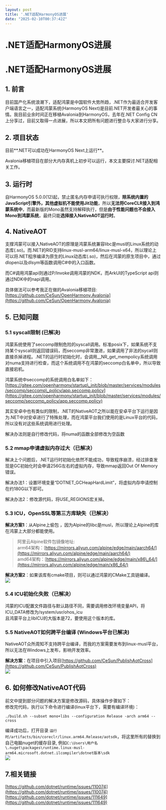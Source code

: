 ```yaml
---
layout: post
title: '.NET适配HarmonyOS进展'
date: "2025-02-10T00:37:42Z"
---
```

.NET适配HarmonyOS进展
=================

.NET适配HarmonyOS进展
=================

1\. 前言
------

目前国产化系统浪潮下，适配鸿蒙是中国软件大势所趋，.NET作为最适合开发客户端语言之一，适配鸿蒙系统(HarmonyOS Next)是目前.NET开发者最关心的事情。我目前业余时间正在移植Avalonia到HarmonyOS，去年在.NET Config CN上分享过，目前又取得一点进展，所以本文把所有问题进行整合与大家进行分享。

2\. 项目状态
--------

目前**.NET可以成功在HarmonyOS Next上运行**。

Avalonia移植项目在部分大内存真机上初步可以运行，本文主要探讨.NET适配相关工作。

3\. 运行时
-------

自HarmonyOS 5.0.0(12)起，禁止匿名内存申请可执行权限，**除系统内置的JavaScript引擎外，其他虚拟机不能使用Jit功能**，所以**无法将CoreCLR接入到鸿蒙系统中**，而最新版的Mono虽然支持解释执行，但是**由于性能问题也不会接入Mono到鸿蒙系统**，最终只能**选择接入NativeAOT运行时**。

4\. NativeAOT
-------------

支撑鸿蒙可以接入NativeAOT的原理是鸿蒙系统兼容libc是musl的Linux系统的动态库(.so)。而.NET的RID支持linux-musl-arm64/linux-musl-x64，所以理论上可以将.NET程序编译为原生的Linux动态库(.so)，然后在鸿蒙的原生项目中，通过dlopen以及dlsym等函数调用C#中的入口函数。

而C#调用鸿蒙api则通过P/Invoke调用鸿蒙的NDK，而ArkUI的TypeScript api则通过NDK中的napi调用。

具体做法可以参考我正在做的Avalonia移植项目: [https://github.com/CeSun/OpenHarmony.Avalonia](https://github.com/CeSun/OpenHarmony.Avalonia)

5\. 已知问题
--------

### 5.1 syscall限制 (已解决)

鸿蒙系统使用了seccomp限制危险的syscall调用。标准posix下，如果系统不支持某个syscall则返回错误码，而seccomp非常激进，如果调用了非法的sycall则直接杀掉进程。.NET的运行时初始化时，会调用\_\_NR\_get\_mempolicy系统调用对numa支持进行检查，而这个系统调用不在鸿蒙的seccomp白名单中，所以导致直接宕机。

鸿蒙系统中seccomp的系统调用白名单如下：[https://gitee.com/openharmony/startup\_init/blob/master/services/modules/seccomp/seccomp\_policy/app.seccomp.policy](https://gitee.com/openharmony/startup_init/blob/master/services/modules/seccomp/seccomp_policy/app.seccomp.policy)

其实安卓中也有类似的限制，.NET的NativeAOT之所以能在安卓平台下运行是因为.NET中对安卓进行了特殊处理，而在鸿蒙平台我们使用的是Linux平台的代码，所以没有对这些系统调用进行处理。

解决办法则是自行修改代码，将numa的函数全部修改为空函数

### 5.2 mmap申请虚拟内存过大（已解决）

解决上个问题后，.NET运行时初始化依然不能成功，导致程序崩溃，经过排查发现是GC初始化时会申请256G左右的虚拟内存，导致mmap返回Out Of Memory错误。

解决办法1：设置环境变量“DOTNET\_GCHeapHardLimit”，将虚拟内存申请控制在约180G以下即可。

解决办法2：修改源代码，将USE\_REGIONS宏关掉。

### 5.3 ICU，OpenSSL等第三方库缺失（已解决）

**解决方案1**：从Alpine上偷包 ，因为Alpine的libc是musl，所以理论上Alpine的库在鸿蒙上大部分都能使用。

> 阿里云Alpine软件包镜像地址:  
> arm64架构：[https://mirrors.aliyun.com/alpine/edge/main/aarch64/](https://mirrors.aliyun.com/alpine/edge/main/aarch64/)  
> amd64架构：[https://mirrors.aliyun.com/alpine/edge/main/x86\_64/](https://mirrors.aliyun.com/alpine/edge/main/x86_64/)

**解决方案2**：如果该库有cmake项目，则可以通过鸿蒙的CMake工具链编译。  
![](https://img2024.cnblogs.com/blog/1922583/202502/1922583-20250209220754561-460232562.png)

### 5.4 ICU初始化失败（已解决）

鸿蒙的ICU配置文件路径与默认路径不同，需要调用修改环境变量API，将ICU\_DATA修改为/system/usr/ohos\_icu  
且鸿蒙平台上libICU的大版本是72，要使用这个版本的库。

### 5.5 NativeAOT如何跨平台编译 (Windows平台已解决)

NativeAOT众所周知不支持跨平台编译，而我的方案需要发布到linux-musl平台，所以无法在Windows上发布，影响开发效率。

**解决方案**：在项目中引入项目[https://github.com/CeSun/PublishAotCross](https://github.com/CeSun/PublishAotCross)  
![](https://img2024.cnblogs.com/blog/1922583/202502/1922583-20250209220944388-353104832.png)

6\. 如何修改NativeAOT代码
-------------------

前文中提到部分问题的解决方案是修改源码，具体操作步骤如下：  
修改完代码，执行以下命令进行编译(linux平台下，需要有编译环境)：

    ./build.sh --subset mono+libs --configuration Release -arch arm64 --cross
    

编译成功后，打开目录 `运行时/artifacts/bin/coreclr/linux.arm64.Release/aotsdk`，将这里所有的替换到自己电脑nuget的缓存目录, 例如`C:\Users\用户名\.nuget\packages\runtime.linux-musl-arm64.microsoft.dotnet.ilcompiler\dotnet版本\sdk`  
![](https://img2024.cnblogs.com/blog/1922583/202502/1922583-20250209221117843-2023773588.png)

7.相关链接
------

[https://github.com/dotnet/runtime/issues/110074](https://github.com/dotnet/runtime/issues/110074)  
[https://github.com/dotnet/runtime/issues/111649](https://github.com/dotnet/runtime/issues/111649)
